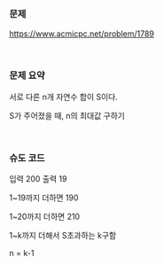 ### 문제

https://www.acmicpc.net/problem/1789

<br>

### 문제 요약

서로 다른 n개 자연수 합이 S이다.

S가 주어졌을 때, n의 최대값 구하기

<br>

### 슈도 코드

입력 200 출력 19

1~19까지 더하면 190

1~20까지 더하면 210

1~k까지 더해서 S초과하는 k구함

n = k-1